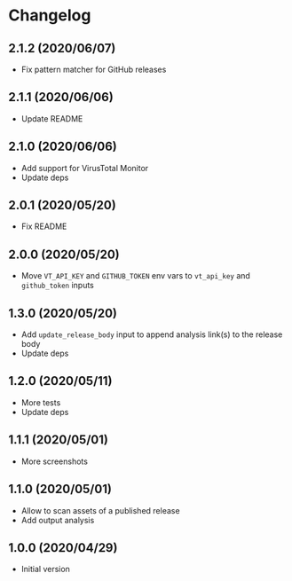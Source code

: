 # Changelog

## 2.1.2 (2020/06/07)

* Fix pattern matcher for GitHub releases

## 2.1.1 (2020/06/06)

* Update README

## 2.1.0 (2020/06/06)

* Add support for VirusTotal Monitor
* Update deps

## 2.0.1 (2020/05/20)

* Fix README

## 2.0.0 (2020/05/20)

* Move `VT_API_KEY` and `GITHUB_TOKEN` env vars to `vt_api_key` and `github_token` inputs

## 1.3.0 (2020/05/20)

* Add `update_release_body` input to append analysis link(s) to the release body
* Update deps

## 1.2.0 (2020/05/11)

* More tests
* Update deps

## 1.1.1 (2020/05/01)

* More screenshots

## 1.1.0 (2020/05/01)

* Allow to scan assets of a published release
* Add output analysis

## 1.0.0 (2020/04/29)

* Initial version
